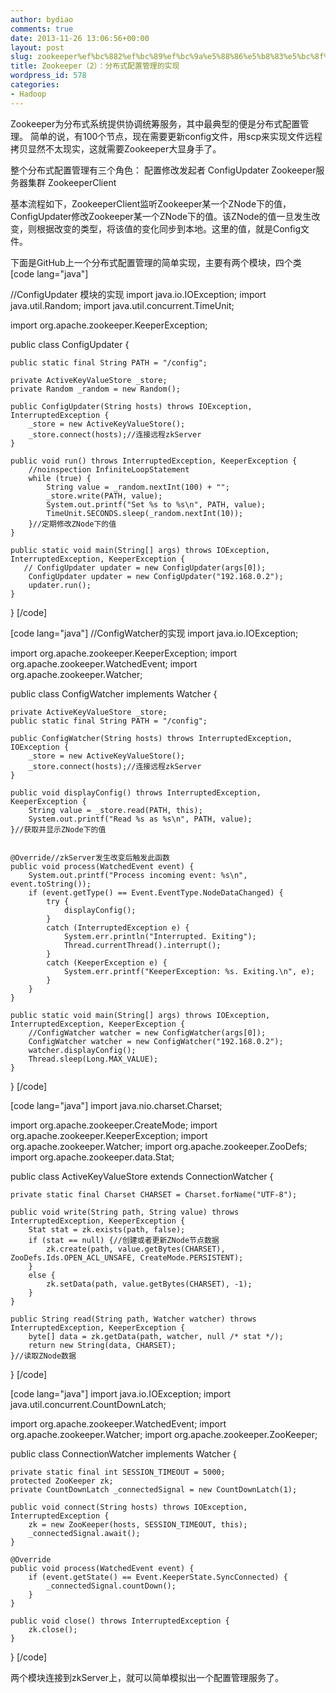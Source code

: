 ```yaml
---
author: bydiao
comments: true
date: 2013-11-26 13:06:56+00:00
layout: post
slug: zookeeper%ef%bc%882%ef%bc%89%ef%bc%9a%e5%88%86%e5%b8%83%e5%bc%8f%e9%85%8d%e7%bd%ae%e7%ae%a1%e7%90%86%e7%9a%84%e5%ae%9e%e7%8e%b0
title: Zookeeper（2）：分布式配置管理的实现
wordpress_id: 578
categories:
- Hadoop
---
```


Zookeeper为分布式系统提供协调统筹服务，其中最典型的便是分布式配置管理。
简单的说，有100个节点，现在需要更新config文件，用scp来实现文件远程拷贝显然不太现实，这就需要Zookeeper大显身手了。

整个分布式配置管理有三个角色：
配置修改发起者 ConfigUpdater
Zookeeper服务器集群
ZookeeperClient

基本流程如下，ZookeeperClient监听Zookeeper某一个ZNode下的值，ConfigUpdater修改Zookeeper某一个ZNode下的值。该ZNode的值一旦发生改变，则根据改变的类型，将该值的变化同步到本地。这里的值，就是Config文件。

下面是GitHub上一个分布式配置管理的简单实现，主要有两个模块，四个类
[code lang="java"]

//ConfigUpdater 模块的实现
import java.io.IOException;
import java.util.Random;
import java.util.concurrent.TimeUnit;

import org.apache.zookeeper.KeeperException;

public class ConfigUpdater {

    public static final String PATH = "/config";

    private ActiveKeyValueStore _store;
    private Random _random = new Random();

    public ConfigUpdater(String hosts) throws IOException, InterruptedException {
        _store = new ActiveKeyValueStore();
        _store.connect(hosts);//连接远程zkServer
    }

    public void run() throws InterruptedException, KeeperException {
        //noinspection InfiniteLoopStatement
        while (true) {
            String value = _random.nextInt(100) + "";
            _store.write(PATH, value);
            System.out.printf("Set %s to %s\n", PATH, value);
            TimeUnit.SECONDS.sleep(_random.nextInt(10));
        }//定期修改ZNode下的值
    }

    public static void main(String[] args) throws IOException, InterruptedException, KeeperException {
       // ConfigUpdater updater = new ConfigUpdater(args[0]);
    	ConfigUpdater updater = new ConfigUpdater("192.168.0.2");
        updater.run();
    }

}
[/code]

[code lang="java"]
//ConfigWatcher的实现
import java.io.IOException;

import org.apache.zookeeper.KeeperException;
import org.apache.zookeeper.WatchedEvent;
import org.apache.zookeeper.Watcher;

public class ConfigWatcher implements Watcher {

    private ActiveKeyValueStore _store;
    public static final String PATH = "/config";
    
    public ConfigWatcher(String hosts) throws InterruptedException, IOException {
        _store = new ActiveKeyValueStore();
        _store.connect(hosts);//连接远程zkServer
    }

    public void displayConfig() throws InterruptedException, KeeperException {
        String value = _store.read(PATH, this);
        System.out.printf("Read %s as %s\n", PATH, value);
    }//获取并显示ZNode下的值


    @Override//zkServer发生改变后触发此函数
    public void process(WatchedEvent event) {
        System.out.printf("Process incoming event: %s\n", event.toString());
        if (event.getType() == Event.EventType.NodeDataChanged) {
            try {
                displayConfig();
            }
            catch (InterruptedException e) {
                System.err.println("Interrupted. Exiting");
                Thread.currentThread().interrupt();
            }
            catch (KeeperException e) {
                System.err.printf("KeeperException: %s. Exiting.\n", e);
            }
        }
    }

    public static void main(String[] args) throws IOException, InterruptedException, KeeperException {
        //ConfigWatcher watcher = new ConfigWatcher(args[0]);
    	ConfigWatcher watcher = new ConfigWatcher("192.168.0.2");
        watcher.displayConfig();
        Thread.sleep(Long.MAX_VALUE);
    }

}
[/code]

[code lang="java"]
import java.nio.charset.Charset;

import org.apache.zookeeper.CreateMode;
import org.apache.zookeeper.KeeperException;
import org.apache.zookeeper.Watcher;
import org.apache.zookeeper.ZooDefs;
import org.apache.zookeeper.data.Stat;


public class ActiveKeyValueStore extends ConnectionWatcher {

    private static final Charset CHARSET = Charset.forName("UTF-8");

    public void write(String path, String value) throws InterruptedException, KeeperException {
        Stat stat = zk.exists(path, false);
        if (stat == null) {//创建或者更新ZNode节点数据
            zk.create(path, value.getBytes(CHARSET), ZooDefs.Ids.OPEN_ACL_UNSAFE, CreateMode.PERSISTENT);
        }
        else {
            zk.setData(path, value.getBytes(CHARSET), -1);
        }
    }

    public String read(String path, Watcher watcher) throws InterruptedException, KeeperException {
        byte[] data = zk.getData(path, watcher, null /* stat */);
        return new String(data, CHARSET);
    }//读取ZNode数据


}
[/code]

[code lang="java"]
import java.io.IOException;
import java.util.concurrent.CountDownLatch;

import org.apache.zookeeper.WatchedEvent;
import org.apache.zookeeper.Watcher;
import org.apache.zookeeper.ZooKeeper;

public class ConnectionWatcher implements Watcher {
    
    private static final int SESSION_TIMEOUT = 5000;
    protected ZooKeeper zk;
    private CountDownLatch _connectedSignal = new CountDownLatch(1);

    public void connect(String hosts) throws IOException, InterruptedException {
        zk = new ZooKeeper(hosts, SESSION_TIMEOUT, this);
        _connectedSignal.await();
    }

    @Override
    public void process(WatchedEvent event) {
        if (event.getState() == Event.KeeperState.SyncConnected) {
            _connectedSignal.countDown();
        }
    }

    public void close() throws InterruptedException {
        zk.close();
    }
}
[/code]

两个模块连接到zkServer上，就可以简单模拟出一个配置管理服务了。
